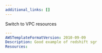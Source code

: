 ```yaml
---
additional_links: []
---
```


Switch to VPC resources

```yaml
---
AWSTemplateFormatVersion: 2010-09-09
Description: Good example of redshift sgr
Resources:
```
